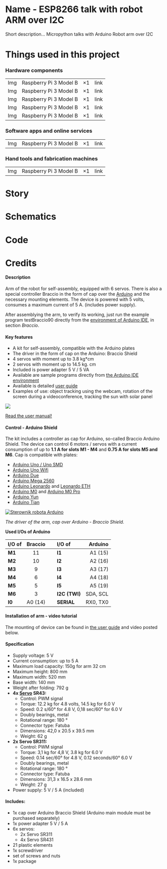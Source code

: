 # Name - ESP8266 talk with robot ARM over I2C

Short description... Micropython talks with Arduino Robot arm over I2C


# Things used in this project

### **Hardware components**

|||||
| :---|:------------------------:|:---| ----:|
| Img | Raspberry Pi 3 Model B	 | ×1 | link |
| Img | Raspberry Pi 3 Model B	 | ×1 | link |
| Img | Raspberry Pi 3 Model B	 | ×1 | link |
| Img | Raspberry Pi 3 Model B	 | ×1 | link |
| Img | Raspberry Pi 3 Model B	 | ×1 | link |

### **Software apps and online services**
|||||
| :---|:------------------------:|:---| ----:|
| Img | Raspberry Pi 3 Model B	 | ×1 | link |

### **Hand tools and fabrication machines**
|||||
| :---|:------------------------:|:---| ----:|
| Img | Raspberry Pi 3 Model B	 | ×1 | link |



# Story

# Schematics

# Code

# Credits

#### Description

Arm of the robot for self-assembly, equipped with 6 servos. There is also a special controller Braccio in the form of cap over the  [Arduino](https://botland.com.pl/en/283-arduino-core-modules)  and the necessary mounting elements. The device is powered with 5 volts, consumes a maximum current of 5 A. (includes power supply).

After assemblying the arm, to verify its working, just run the example program testBraccio90 directly from the  [environment of Arduino IDE](http://www.arduino.org/downloads), in section _Braccio_.

#### Key features

-   A kit for self-assembly, compatible with the Arduino plates
-   The driver in the form of cap on the Arduino: Braccio Shield
-   4 servos with moment up to 3.8 kg*cm
-   2 servos with moment up to 14.5 kg. cm
-   Included is power adapter 5 V / 5 VA
-   Available are sample programs directly from  [the Arduino IDE environment](http://www.arduino.org/downloads)
-   Available is detailed  [user guide](http://download.arduino.org/products/braccio/Braccio_Quick_Start_Guide.pdf)
-   Examples of use: object tracking using the webcam, rotation of the screen during a videoconference, tracking the sun with solar panel

![](http://botland.com.pl/img/art/inne/06362_15.jpg)

[Read the user manual!](http://download.arduino.org/products/braccio/Braccio_Quick_Start_Guide.pdf)

#### Control - Arduino Shield

The kit includes a controller as cap for Arduino, so-called Braccio Arduino Shield. The device can control 6 motors / servos with a current consumption of up to  **1.1 A for slots M1 - M4**  and  **0.75 A for slots M5 and M6**. Cap is compatible with plates:

-   [Arduino Uno / Uno SMD](http://botland.com.pl/arduino-moduly-glowne/1060-arduino-uno-r3.html)
-   [Arduino Uno Wifi](http://botland.com.pl/arduino-moduly-glowne/6244-arduino-uno-wifi.html)
-   [Arduino Due](http://botland.com.pl/arduino-moduly-glowne/1214-arduino-due-arm-cortex.html)
-   [Arduino Mega 2560](http://botland.com.pl/arduino-moduly-glowne/1064-arduino-mega-adk-android-rev3-.html)
-   [Arduino Leonardo](http://botland.com.pl/arduino-moduly-glowne/1213-arduino-leonardo.html)  and  [Leonardo ETH](http://botland.com.pl/arduino-moduly-glowne/3928-arduino-leonardo-ethernet.html)
-   [Arduino M0](http://botland.com.pl/arduino-team-oryginalne-plytki/4541-arduino-m0-32-bit-cortex-m0.html)  and  [Arduino M0 Pro](http://botland.com.pl/arduino-team-oryginalne-plytki/3707-arduino-zero-pro.html)
-   [Arduino Yun](http://botland.com.pl/arduino-moduly-glowne/1859-arduino-yun-wifi-ethernet.html)
-   [Arduino Tian](http://botland.com.pl/arduino-moduly-glowne/6294-arduino-tian-wifi-ethernet-bluetooth.html)


[![Sterownik robota Arduino](http://botland.com.pl/img/art/inne/06362_11b.jpg "Arduino Shield Braccio")](http://botland.com.pl/img/art/inne/06362_11.jpg)

_The driver of the arm, cap over Arduino - Braccio Shield._


**Used I/Os of Arduino**

|I/O of  | Braccio  | | I/O of | Arduino|
| :------|:--:|:--:| :------| -----:|
| **M1** | 11 |   | **I1** | A1 (15) |
| **M2** | 10 |   | **I2** | A2 (16) |
| **M3** | 9 |   | **I3** | A3 (17) |
| **M4** | 6 |   | **I4** | A4 (18) |
| **M5** | 5 |   | **I5** | A5 (19) |
| **M6** | 3 |   | **I2C (TWI)** | SDA, SCL |
| **I0** | A0 (14) |   | **SERIAL** | RX0, TX0 |


#### Installation of arm - video tutorial

The mounting of device can be found in  [the user guide](http://download.arduino.org/products/braccio/Braccio_Quick_Start_Guide.pdf) and video posted below.

#### Specification

-   Supply voltage: 5 V
-   Current consumption: up to 5 A
-   Maximum load capacity: 150g for arm 32 cm
-   Maximum height: 800 mm
-   Maximum width: 520 mm
-   Base width: 140 mm
-   Weight after folding: 792 g
-   **4x [Servo](https://botland.com.pl/en/135-serwomechanizmy)  SR43:**
    -   Control: PWM signal
    -   Torque: 12.2 kg for 4.8 volts, 14.5 kg for 6.0 V
    -   Speed: 0.2 s/60° for 4.8 V, 0,18 sec/60° for 6.0 V
    -   Doubly bearings, metal
    -   Rotational range: 180 °
    -   Connector type: Fatuba
    -   Dimensions: 42,0 x 20.5 x 39.5 mm
    -   Weight: 62 g
-   **2x Servo SR311:**
    -   Control: PWM signal
    -   Torque: 3,1 kg for 4,8 V, 3.8 kg for 6.0 V
    -   Speed: 0.14 sec/60° for 4.8 V, 0.12 seconds/60° 6.0 V
    -   Doubly bearings, metal
    -   Rotational range: 180 °
    -   Connector type: Fatuba
    -   Dimensions: 31,3 x 16.5 x 28.6 mm
    -   Weight: 27 g
-   Power supply: 5 V / 5 A (included)

#### Includes:

-   1x cap over Arduino Braccio Shield (Arduino main module must be purchased separately)
-   1x power adapter 5 V / 5 A
-   6x servos:
    -   2x Servo SR311
    -   4x Servo SR431
-   21 plastic elements
-   1x screwdriver
-   set of screws and nuts
-   1x package
